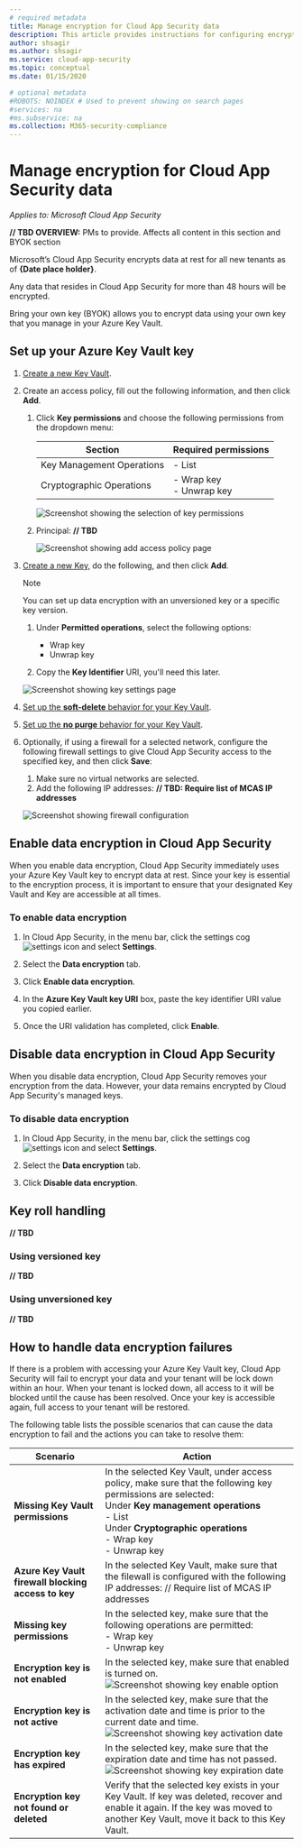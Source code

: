 ```yaml
---
# required metadata
title: Manage encryption for Cloud App Security data
description: This article provides instructions for configuring encryption for data stored in Cloud App Security.
author: shsagir
ms.author: shsagir
ms.service: cloud-app-security
ms.topic: conceptual
ms.date: 01/15/2020

# optional metadata
#ROBOTS: NOINDEX # Used to prevent showing on search pages
#services: na
#ms.subservice: na
ms.collection: M365-security-compliance
---
```

# Manage encryption for Cloud App Security data

*Applies to: Microsoft Cloud App Security*

**// TBD OVERVIEW:** PMs to provide. Affects all content in this section and BYOK section

Microsoft’s Cloud App Security encrypts data at rest for all new tenants as of **{Date place holder}**.

Any data that resides in Cloud App Security for more than 48 hours will be encrypted.

Bring your own key (BYOK) allows you to encrypt data using your own key that you manage in your Azure Key Vault.

## Set up your Azure Key Vault key

1. [Create a new Key Vault](https://docs.microsoft.com/azure-stack/user/azure-stack-key-vault-manage-portal#create-a-key-vault).

1. Create an access policy, fill out the following information, and then click **Add**.
    1. Click **Key permissions** and choose the following permissions from the dropdown menu:

        | Section | Required permissions |
        | --- | --- |
        | Key Management Operations | - List |
        | Cryptographic Operations | - Wrap key<br />- Unwrap key |

        ![Screenshot showing the selection of key permissions](media/byok-kv-access-policy-key-perms.PNG)

    2. Principal: **// TBD**

        ![Screenshot showing add access policy page](media/byok-kv-add-access-policy.PNG)

1. [Create a new Key](https://docs.microsoft.com/azure-stack/user/azure-stack-key-vault-manage-portal#create-a-key), do the following, and then click **Add**.

    > [!NOTE]
    > You can set up data encryption with an unversioned key or a specific key version.

    1. Under **Permitted operations**, select the following options:

        - Wrap key
        - Unwrap key

    2. Copy the **Key Identifier** URI, you'll need this later.

    ![Screenshot showing key settings page](media/byok-kv-key-perms.PNG)

1. [Set up the **soft-delete** behavior for your Key Vault](https://docs.microsoft.com/azure/key-vault/key-vault-ovw-soft-delete#soft-delete-behavior).

1. [Set up the **no purge** behavior for your Key Vault](https://docs.microsoft.com/azure/key-vault/key-vault-ovw-soft-delete#purge-protection).

1. Optionally, if using a firewall for a selected network, configure the following firewall settings to give Cloud App Security access to the specified key, and then click **Save**:
    1. Make sure no virtual networks are selected.
    1. Add the following IP addresses: **// TBD: Require list of MCAS IP addresses**

    ![Screenshot showing firewall configuration](media/byok-kv-firewall.PNG)

## Enable data encryption in Cloud App Security

When you enable data encryption, Cloud App Security immediately uses your Azure Key Vault key to encrypt data at rest. Since your key is essential to the encryption process, it is important to ensure that your designated Key Vault and Key are accessible at all times.

### To enable data encryption

1. In Cloud App Security, in the menu bar, click the settings cog ![settings icon](media/settings-icon.png "settings icon") and select **Settings**.

1. Select the **Data encryption** tab.

1. Click **Enable data encryption**.

1. In the **Azure Key Vault key URI** box, paste the key identifier URI value you copied earlier.

1. Once the URI validation has completed, click **Enable**.

## Disable data encryption in Cloud App Security

When you disable data encryption, Cloud App Security removes your encryption from the data. However, your data remains encrypted by Cloud App Security's managed keys.

### To disable data encryption

1. In Cloud App Security, in the menu bar, click the settings cog ![settings icon](media/settings-icon.png "settings icon") and select **Settings**.

1. Select the **Data encryption** tab.

1. Click **Disable data encryption**.

## Key roll handling

**// TBD**

### Using versioned key

**// TBD**

### Using unversioned key

**// TBD**

## How to handle data encryption failures

If there is a problem with accessing your Azure Key Vault key, Cloud App Security will fail to encrypt your data and your tenant will be lock down within an hour. When your tenant is locked down, all access to it will be blocked until the cause has been resolved. Once your key is accessible again, full access to your tenant will be restored.

The following table lists the possible scenarios that can cause the data encryption to fail and the actions you can take to resolve them:

| Scenario | Action |
| --- | --- |
| <a name="missing-kv-permissions"></a>**Missing Key Vault permissions** | In the selected Key Vault, under access policy, make sure that the following key permissions are selected:<br />Under **Key management operations**<br />- List<br />Under **Cryptographic operations**<br />- Wrap key<br />- Unwrap key |
| <a name="firewall-block"></a>**Azure Key Vault firewall blocking access to key** | In the selected Key Vault, make sure that the filewall is configured with the following IP addresses: // Require list of MCAS IP addresses |
| <a name="missing-key-permissions"></a>**Missing key permissions** | In the selected key, make sure that the following operations are permitted:<br />- Wrap key<br />- Unwrap key<br /> |
| <a name="key-not-enabled"></a>**Encryption key is not enabled** | In the selected key, make sure that enabled is turned on.<br />![Screenshot showing key enable option](media/byok-kv-key-enabled.PNG) |
| <a name="key-not-active"></a>**Encryption key is not active** | In the selected key, make sure that the activation date and time is prior to the current date and time.<br />![Screenshot showing key activation date](media/byok-kv-key-activation-date.PNG) |
| <a name="key-expired"></a>**Encryption key has expired** | In the selected key, make sure that the expiration date and time has not passed.<br />![Screenshot showing key expiration date](media/byok-kv-key-expiration-date.PNG) |
| <a name="key-not-found"></a>**Encryption key not found or deleted** | Verify that the selected key exists in your Key Vault. If key was deleted, recover and enable it again. If the key was moved to another Key Vault, move it back to this Key Vault. |
